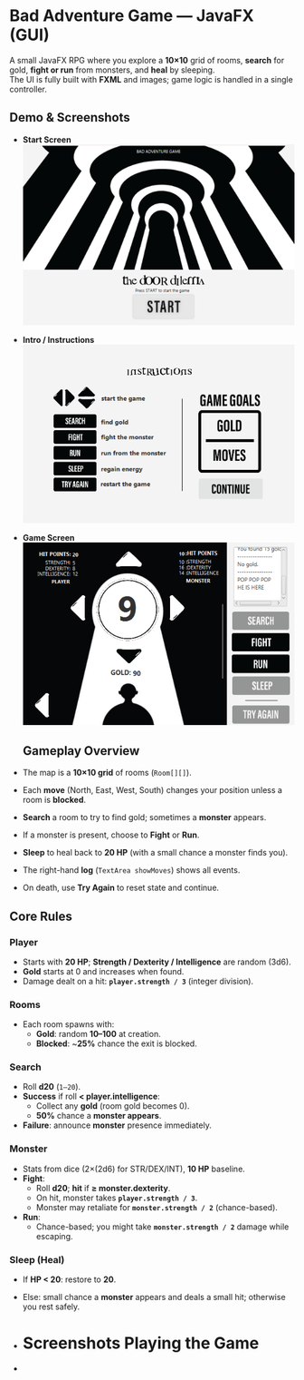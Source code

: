 # Bad Adventure Game — JavaFX (GUI)

A small JavaFX RPG where you explore a **10×10** grid of rooms, **search** for gold, **fight or run** from monsters, and **heal** by sleeping.  
The UI is fully built with **FXML** and images; game logic is handled in a single controller.

## Demo & Screenshots
- **Start Screen**  
  ![Start Screen](./assets/1.png)

- **Intro / Instructions**  
  ![Intro Screen](./assets/2.png)

- **Game Screen**  
  ![Game Screen](./assets/3.png)

  ## Gameplay Overview

- The map is a **10×10 grid** of rooms (`Room[][]`).
- Each **move** (North, East, West, South) changes your position unless a room is **blocked**.
- **Search** a room to try to find gold; sometimes a **monster** appears.
- If a monster is present, choose to **Fight** or **Run**.  
- **Sleep** to heal back to **20 HP** (with a small chance a monster finds you).
- The right-hand **log** (`TextArea showMoves`) shows all events.
- On death, use **Try Again** to reset state and continue.

## Core Rules

### Player
- Starts with **20 HP**; **Strength / Dexterity / Intelligence** are random (3d6).
- **Gold** starts at 0 and increases when found.
- Damage dealt on a hit: **`player.strength / 3`** (integer division).

### Rooms
- Each room spawns with:
  - **Gold**: random **10–100** at creation.
  - **Blocked**: ~**25%** chance the exit is blocked.

### Search
- Roll **d20** (`1–20`).
- **Success** if roll **< player.intelligence**:
  - Collect any **gold** (room gold becomes 0).
  - **50%** chance a **monster appears**.
- **Failure**: announce **monster** presence immediately.

### Monster
- Stats from dice (2×(2d6) for STR/DEX/INT), **10 HP** baseline.
- **Fight**:
  - Roll **d20**; **hit** if **≥ monster.dexterity**.
  - On hit, monster takes **`player.strength / 3`**.
  - Monster may retaliate for **`monster.strength / 2`** (chance-based).
- **Run**:
  - Chance-based; you might take **`monster.strength / 2`** damage while escaping.

### Sleep (Heal)
- If **HP < 20**: restore to **20**.
- Else: small chance a **monster** appears and deals a small hit; otherwise you rest safely.

- # Screenshots Playing the Game
- 
